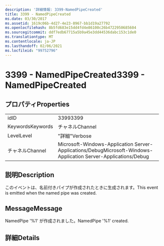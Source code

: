 ```yaml
---
description: '詳細情報: 3399-NamedPipeCreated'
title: 3399 - NamedPipeCreated
ms.date: 03/30/2017
ms.assetid: 1619c06b-4d27-4e23-8967-bb1d19a27792
ms.openlocfilehash: 8b5fd683e15dd4fd4e86100c26b4722950685604
ms.sourcegitcommit: ddf7edb67715a5b9a45e3dd44536dabc153c1de0
ms.translationtype: MT
ms.contentlocale: ja-JP
ms.lasthandoff: 02/06/2021
ms.locfileid: "99752796"
---
```

# <a name="3399---namedpipecreated"></a><span data-ttu-id="d5c51-103">3399 - NamedPipeCreated</span><span class="sxs-lookup"><span data-stu-id="d5c51-103">3399 - NamedPipeCreated</span></span>

## <a name="properties"></a><span data-ttu-id="d5c51-104">プロパティ</span><span class="sxs-lookup"><span data-stu-id="d5c51-104">Properties</span></span>  
  
|||  
|-|-|  
|<span data-ttu-id="d5c51-105">id</span><span class="sxs-lookup"><span data-stu-id="d5c51-105">ID</span></span>|<span data-ttu-id="d5c51-106">3399</span><span class="sxs-lookup"><span data-stu-id="d5c51-106">3399</span></span>|  
|<span data-ttu-id="d5c51-107">Keywords</span><span class="sxs-lookup"><span data-stu-id="d5c51-107">Keywords</span></span>|<span data-ttu-id="d5c51-108">チャネル</span><span class="sxs-lookup"><span data-stu-id="d5c51-108">Channel</span></span>|  
|<span data-ttu-id="d5c51-109">Level</span><span class="sxs-lookup"><span data-stu-id="d5c51-109">Level</span></span>|<span data-ttu-id="d5c51-110">"詳細"</span><span class="sxs-lookup"><span data-stu-id="d5c51-110">Verbose</span></span>|  
|<span data-ttu-id="d5c51-111">チャネル</span><span class="sxs-lookup"><span data-stu-id="d5c51-111">Channel</span></span>|<span data-ttu-id="d5c51-112">Microsoft-Windows-Application Server-Applications/Debug</span><span class="sxs-lookup"><span data-stu-id="d5c51-112">Microsoft-Windows-Application Server-Applications/Debug</span></span>|  
  
## <a name="description"></a><span data-ttu-id="d5c51-113">説明</span><span class="sxs-lookup"><span data-stu-id="d5c51-113">Description</span></span>  

 <span data-ttu-id="d5c51-114">このイベントは、名前付きパイプが作成されたときに生成されます。</span><span class="sxs-lookup"><span data-stu-id="d5c51-114">This event is emitted when the named pipe was created.</span></span>  
  
## <a name="message"></a><span data-ttu-id="d5c51-115">Message</span><span class="sxs-lookup"><span data-stu-id="d5c51-115">Message</span></span>  

 <span data-ttu-id="d5c51-116">NamedPipe '%1' が作成されました。</span><span class="sxs-lookup"><span data-stu-id="d5c51-116">NamedPipe '%1' created.</span></span>  
  
## <a name="details"></a><span data-ttu-id="d5c51-117">詳細</span><span class="sxs-lookup"><span data-stu-id="d5c51-117">Details</span></span>
